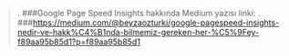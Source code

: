 >. ###Google Page Speed Insights hakkında Medium yazısı linki:
>. ###https://medium.com/@beyzaozturki/google-pagespeed-insights-nedir-ve-hakk%C4%B1nda-bilmemiz-gereken-her-%C5%9Fey-f89aa95b85d1?p=f89aa95b85d1
